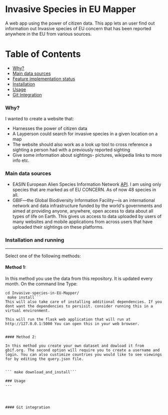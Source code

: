# Invasive Species in EU Mapper
A web app using the power of citizen data. This app lets an user find out information out Invasive species of EU concern that has been reported anywhere in the EU from various sources. 

 
Table of Contents
=================

 * [Why?](#why)
 * [Main data sources](#Main-data-sources)
 * [Feature implementation status](#Feature-implementation-status)
 * [Installation](#Installation-and-running)
 * [Usage](#Usage)
 * [Git Integration](#Git-integration)

### Why?

I wanted to create a website that:

+ Harnesses the power of citizen data
+ A Layperson could search for invasive species in a given location on a map
+ The website should also work as a look up tool to cross reference a sighting a person had with a previously reported sighting
+ Give some information about sightings- pictures, wikipedia links to more info etc.

### Main data sources

+ EASIN European Alien Species Information Network [API](https://easin.jrc.ec.europa.eu/api/cat/euconcern).
 I am using only species that are marked as of EU CONCERN. As of now 48 species in all.
+ GBIF—the Global Biodiversity Information Facility—is an international network and data infrastructure funded by the world's governments and aimed at providing anyone, anywhere, open access to data about all types of life on Earth. This gives us access to data uploaded by users of many websites and mobile applications from across users that have uploaded their sightings on these platforms. 


### Installation and running
---

Select one of the following methods:

#### Method 1:

In this method you use the data from this repository. It is updated every month.
On the command line Type:
```git clone https://github.com/widadmogral/Invasive-species-in-EU-Mapper
cd Invasive-species-in-EU-Mapper/
 make install```
This will also take care of installing additional dependencies. If you dont want the dependencies to persisit. consider running this in a virtual environment.

This will run the flask web application that will run at http://127.0.0.1:5000 You can open this in your web browser.


#### Method 2:

In this method you create your own dataset and dowload it from gbif.org. The second option will require you to create a username and login. You can also custimize countries you would like to see viewings for by editing the query.json file.


``` make download_and_install```

### Usage
---




#### Git integration





